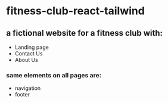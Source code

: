 # fitness-club-react-tailwind

## a fictional website for a fitness club with:

- Landing page
- Contact Us
- About Us

### same elements on all pages are:
- navigation
- footer
